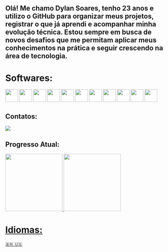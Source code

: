 ## Olá! Me chamo Dylan Soares, tenho 23 anos e utilizo o GitHub para organizar meus projetos, registrar o que já aprendi e acompanhar minha evolução técnica. Estou sempre em busca de novos desafios que me permitam aplicar meus conhecimentos na prática e seguir crescendo na área de tecnologia.
# Softwares:

<img src="https://cdn.jsdelivr.net/gh/devicons/devicon@latest/icons/python/python-original.svg" width="40" height="40" /> <img src="https://cdn.jsdelivr.net/gh/devicons/devicon@latest/icons/javascript/javascript-original.svg" width="40" height="40" /> <img src="https://cdn.jsdelivr.net/gh/devicons/devicon@latest/icons/pandas/pandas-original.svg" width="40" height="40" /> <img src="https://cdn.jsdelivr.net/gh/devicons/devicon@latest/icons/numpy/numpy-original-wordmark.svg" width="40" height="40"/> <img src="https://cdn.jsdelivr.net/gh/devicons/devicon@latest/icons/matlab/matlab-original.svg" width="40" height="40"/> <img src="https://cdn.jsdelivr.net/gh/devicons/devicon@latest/icons/cplusplus/cplusplus-original.svg" width="40" height="40"/> <img src="https://cdn.jsdelivr.net/gh/devicons/devicon@latest/icons/arduino/arduino-original-wordmark.svg" width="40" height="40"/>  <img src="https://cdn.jsdelivr.net/gh/devicons/devicon@latest/icons/jupyter/jupyter-original-wordmark.svg" width="40" height="40" /> <img src="https://cdn.jsdelivr.net/gh/devicons/devicon@latest/icons/git/git-original.svg" width="40" height="40" /> <img src="https://cdn.jsdelivr.net/gh/devicons/devicon@latest/icons/github/github-original.svg" width="40" height="40"/> <img src="https://cdn.jsdelivr.net/gh/devicons/devicon@latest/icons/php/php-original.svg" width="40" height="40" />
          

            
## Contatos:

<div>
<a href = "bdylansoares@gmail.com"><img loading="lazy" src="https://img.shields.io/badge/Gmail-D14836?style=for-the-badge&logo=gmail&logoColor=white" target="_blank"></a>

## Progresso Atual:
<div>
<a href="https://github.com/DylanS0ares">
<img loading="lazy" height="180em" src="https://github-readme-stats.vercel.app/api/top-langs/?username=DylanS0ares&layout=compact&langs_count=7&theme=dracula"/>
<img loading="lazy" height="180em" src="https://github-readme-stats.vercel.app/api?username=DylanS0ares&show_icons=true&theme=dracula&include_all_commits=true&count_private=true"/>
</div>

# Idiomas:
🇧🇷 🇺🇸

